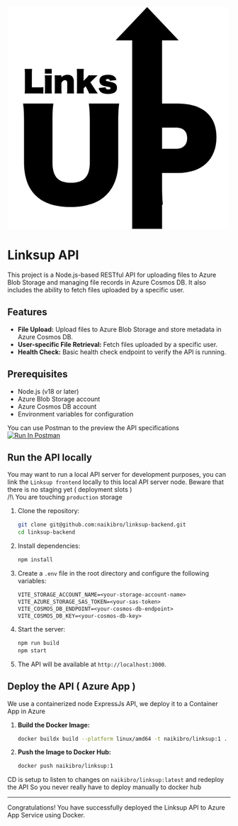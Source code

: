 ![logo](./docs/images/1.png)

# Linksup API

This project is a Node.js-based RESTful API for uploading files to Azure Blob Storage and managing file records in Azure Cosmos DB. It also includes the ability to fetch files uploaded by a specific user.

## Features

- **File Upload:** Upload files to Azure Blob Storage and store metadata in Azure Cosmos DB.
- **User-specific File Retrieval:** Fetch files uploaded by a specific user.
- **Health Check:** Basic health check endpoint to verify the API is running.

## Prerequisites

- Node.js (v18 or later)
- Azure Blob Storage account
- Azure Cosmos DB account
- Environment variables for configuration

You can use Postman to the preview the API specifications
[<img src="https://run.pstmn.io/button.svg" alt="Run In Postman" style="width: 128px; height: 32px;">](https://god.gw.postman.com/run-collection/36502015-b1b988ba-735b-4981-b63b-590d1aafcebe?action=collection%2Ffork&source=rip_markdown&collection-url=entityId%3D36502015-b1b988ba-735b-4981-b63b-590d1aafcebe%26entityType%3Dcollection%26workspaceId%3Dfe9c7a1e-0780-4df4-84aa-435ab3fc6f00)

## Run the API locally

You may want to run a local API server for development purposes, you can link the `Linksup frontend` locally to this local API server node. Beware that there is no staging yet ( deployment slots )  
/!\ You are touching `production` storage

1. Clone the repository:

   ```bash
   git clone git@github.com:naikibro/linksup-backend.git
   cd linksup-backend
   ```

2. Install dependencies:

   ```bash
   npm install
   ```

3. Create a `.env` file in the root directory and configure the following variables:

   ```
   VITE_STORAGE_ACCOUNT_NAME=<your-storage-account-name>
   VITE_AZURE_STORAGE_SAS_TOKEN=<your-sas-token>
   VITE_COSMOS_DB_ENDPOINT=<your-cosmos-db-endpoint>
   VITE_COSMOS_DB_KEY=<your-cosmos-db-key>
   ```

4. Start the server:

   ```bash
   npm run build
   npm start
   ```

5. The API will be available at `http://localhost:3000`.

## Deploy the API ( Azure App )

We use a containerized node ExpressJs API, we deploy it to a Container App in Azure

1. **Build the Docker Image:**

   ```bash
   docker buildx build --platform linux/amd64 -t naikibro/linksup:1 .   # this ensures compatibility with Azure container runners, if you build locally on Mac M3 it will fetch arm based image and fail on Azure deployment
   ```

2. **Push the Image to Docker Hub:**

   ```bash
   docker push naikibro/linksup:1
   ```

CD is setup to listen to changes on `naikibro/linksup:latest` and redeploy the API
So you never really have to deploy manually to docker hub

---

Congratulations! You have successfully deployed the Linksup API to Azure App Service using Docker.
